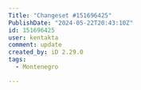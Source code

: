 ```yaml
---
Title: "Changeset #151696425"
PublishDate: "2024-05-22T20:43:10Z"
id: 151696425
user: kentakta
comment: update
created_by: iD 2.29.0
tags:
  - Montenegro

---
```

